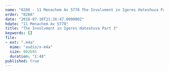 ```yaml
---
name: "0288 - 11 Menachem Av 5778 The Involvment in Igeres Hateshuva Part 3"
order: "0288"
date: "2018-07-10T21:26:47.000000Z"
hdate: "11 Menachem Av 5778"
title: "The Involvment in Igeres Hateshuva Part 3"
keywords: []
file:
- ext: ".m4a"
  mime: "audio/x-m4a"
  size: 902691
  duration: "1:48"
published: true
---
```

